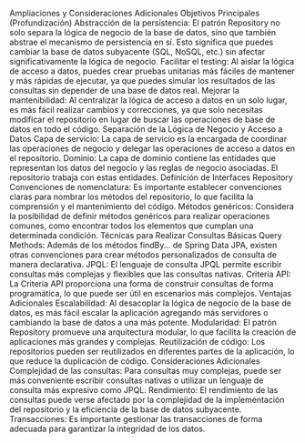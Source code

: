 Ampliaciones y Consideraciones Adicionales
Objetivos Principales (Profundización)
Abstracción de la persistencia: El patrón Repository no solo separa la lógica de negocio de la base de datos, sino que también abstrae el mecanismo de persistencia en sí. Esto significa que puedes cambiar la base de datos subyacente (SQL, NoSQL, etc.) sin afectar significativamente la lógica de negocio.
Facilitar el testing: Al aislar la lógica de acceso a datos, puedes crear pruebas unitarias más fáciles de mantener y más rápidas de ejecutar, ya que puedes simular los resultados de las consultas sin depender de una base de datos real.
Mejorar la mantenibilidad: Al centralizar la lógica de acceso a datos en un solo lugar, es más fácil realizar cambios y correcciones, ya que solo necesitas modificar el repositorio en lugar de buscar las operaciones de base de datos en todo el código.
Separación de la Lógica de Negocio y Acceso a Datos
Capa de servicio: La capa de servicio es la encargada de coordinar las operaciones de negocio y delegar las operaciones de acceso a datos en el repositorio.
Dominio: La capa de dominio contiene las entidades que representan los datos del negocio y las reglas de negocio asociadas. El repositorio trabaja con estas entidades.
Definición de Interfaces Repository
Convenciones de nomenclatura: Es importante establecer convenciones claras para nombrar los métodos del repositorio, lo que facilita la comprensión y el mantenimiento del código.
Métodos genéricos: Considera la posibilidad de definir métodos genéricos para realizar operaciones comunes, como encontrar todos los elementos que cumplan una determinada condición.
Técnicas para Realizar Consultas Básicas
Query Methods: Además de los métodos findBy... de Spring Data JPA, existen otras convenciones para crear métodos personalizados de consulta de manera declarativa.
JPQL: El lenguaje de consulta JPQL permite escribir consultas más complejas y flexibles que las consultas nativas.
Criteria API: La Criteria API proporciona una forma de construir consultas de forma programática, lo que puede ser útil en escenarios más complejos.
Ventajas Adicionales
Escalabilidad: Al desacoplar la lógica de negocio de la base de datos, es más fácil escalar la aplicación agregando más servidores o cambiando la base de datos a una más potente.
Modularidad: El patrón Repository promueve una arquitectura modular, lo que facilita la creación de aplicaciones más grandes y complejas.
Reutilización de código: Los repositorios pueden ser reutilizados en diferentes partes de la aplicación, lo que reduce la duplicación de código.
Consideraciones Adicionales
Complejidad de las consultas: Para consultas muy complejas, puede ser más conveniente escribir consultas nativas o utilizar un lenguaje de consulta más expresivo como JPQL.
Rendimiento: El rendimiento de las consultas puede verse afectado por la complejidad de la implementación del repositorio y la eficiencia de la base de datos subyacente.
Transacciones: Es importante gestionar las transacciones de forma adecuada para garantizar la integridad de los datos.